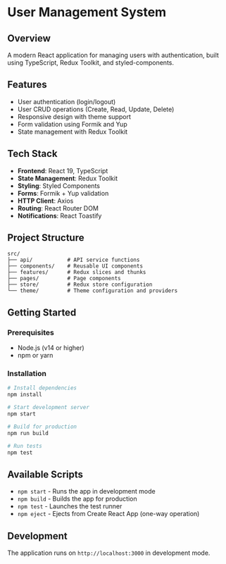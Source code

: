 # User Management System

<!-- React-based user management application with authentication and CRUD operations -->

## Overview
A modern React application for managing users with authentication, built using TypeScript, Redux Toolkit, and styled-components.

## Features
- User authentication (login/logout)
- User CRUD operations (Create, Read, Update, Delete)
- Responsive design with theme support
- Form validation using Formik and Yup
- State management with Redux Toolkit

## Tech Stack
- **Frontend**: React 19, TypeScript
- **State Management**: Redux Toolkit
- **Styling**: Styled Components
- **Forms**: Formik + Yup validation
- **HTTP Client**: Axios
- **Routing**: React Router DOM
- **Notifications**: React Toastify

## Project Structure
```
src/
├── api/           # API service functions
├── components/    # Reusable UI components
├── features/      # Redux slices and thunks
├── pages/         # Page components
├── store/         # Redux store configuration
└── theme/         # Theme configuration and providers
```

## Getting Started

### Prerequisites
- Node.js (v14 or higher)
- npm or yarn

### Installation
```bash
# Install dependencies
npm install

# Start development server
npm start

# Build for production
npm run build

# Run tests
npm test
```

## Available Scripts
- `npm start` - Runs the app in development mode
- `npm build` - Builds the app for production
- `npm test` - Launches the test runner
- `npm eject` - Ejects from Create React App (one-way operation)

## Development
The application runs on `http://localhost:3000` in development mode.